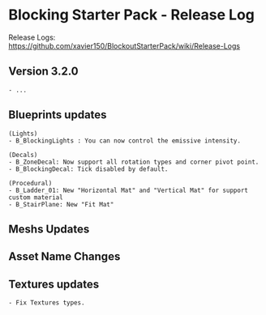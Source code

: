 # Blocking Starter Pack - Release Log
Release Logs: https://github.com/xavier150/BlockoutStarterPack/wiki/Release-Logs

## Version 3.2.0
	- ...

## Blueprints updates
	(Lights)
	- B_BlockingLights : You can now control the emissive intensity.
	
	(Decals)
	- B_ZoneDecal: Now support all rotation types and corner pivot point.
	- B_BlockingDecal: Tick disabled by default.
		
	(Procedural)
	- B_Ladder_01: New "Horizontal Mat" and "Vertical Mat" for support custom material
	- B_StairPlane: New "Fit Mat"

	
## Meshs Updates

## Asset Name Changes

## Textures updates
	- Fix Textures types.

